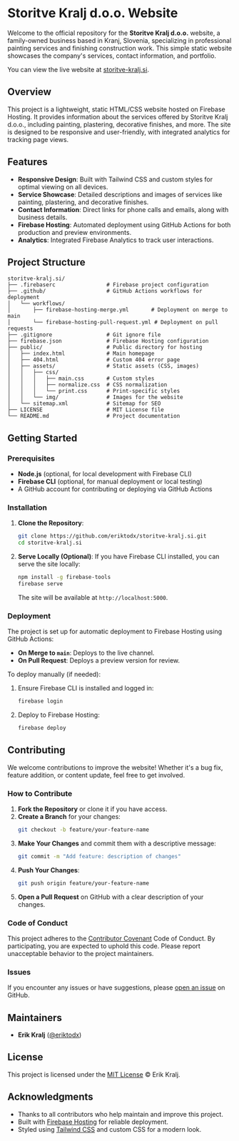 # Storitve Kralj d.o.o. Website

Welcome to the official repository for the **Storitve Kralj d.o.o.** website, a family-owned business based in Kranj, Slovenia, specializing in professional painting services and finishing construction work. This simple static website showcases the company's services, contact information, and portfolio.

You can view the live website at [storitve-kralj.si](https://storitve-kralj.si/).

## Overview

This project is a lightweight, static HTML/CSS website hosted on Firebase Hosting. It provides information about the services offered by Storitve Kralj d.o.o., including painting, plastering, decorative finishes, and more. The site is designed to be responsive and user-friendly, with integrated analytics for tracking page views.

## Features

- **Responsive Design**: Built with Tailwind CSS and custom styles for optimal viewing on all devices.
- **Service Showcase**: Detailed descriptions and images of services like painting, plastering, and decorative finishes.
- **Contact Information**: Direct links for phone calls and emails, along with business details.
- **Firebase Hosting**: Automated deployment using GitHub Actions for both production and preview environments.
- **Analytics**: Integrated Firebase Analytics to track user interactions.

## Project Structure

```
storitve-kralj.si/
├── .firebaserc                # Firebase project configuration
├── .github/                   # GitHub Actions workflows for deployment
│   └── workflows/
│       ├── firebase-hosting-merge.yml       # Deployment on merge to main
│       └── firebase-hosting-pull-request.yml # Deployment on pull requests
├── .gitignore                 # Git ignore file
├── firebase.json              # Firebase Hosting configuration
├── public/                    # Public directory for hosting
│   ├── index.html             # Main homepage
│   ├── 404.html               # Custom 404 error page
│   ├── assets/                # Static assets (CSS, images)
│   │   ├── css/
│   │   │   ├── main.css       # Custom styles
│   │   │   ├── normalize.css  # CSS normalization
│   │   │   └── print.css      # Print-specific styles
│   │   └── img/               # Images for the website
│   └── sitemap.xml            # Sitemap for SEO
├── LICENSE                    # MIT License file
└── README.md                  # Project documentation
```

## Getting Started

### Prerequisites

- **Node.js** (optional, for local development with Firebase CLI)
- **Firebase CLI** (optional, for manual deployment or local testing)
- A GitHub account for contributing or deploying via GitHub Actions

### Installation

1. **Clone the Repository**:
   ```bash
   git clone https://github.com/eriktodx/storitve-kralj.si.git
   cd storitve-kralj.si
   ```

2. **Serve Locally (Optional)**:
   If you have Firebase CLI installed, you can serve the site locally:
   ```bash
   npm install -g firebase-tools
   firebase serve
   ```
   The site will be available at `http://localhost:5000`.

### Deployment

The project is set up for automatic deployment to Firebase Hosting using GitHub Actions:
- **On Merge to `main`**: Deploys to the live channel.
- **On Pull Request**: Deploys a preview version for review.

To deploy manually (if needed):
1. Ensure Firebase CLI is installed and logged in:
   ```bash
   firebase login
   ```
2. Deploy to Firebase Hosting:
   ```bash
   firebase deploy
   ```

## Contributing

We welcome contributions to improve the website! Whether it's a bug fix, feature addition, or content update, feel free to get involved.

### How to Contribute

1. **Fork the Repository** or clone it if you have access.
2. **Create a Branch** for your changes:
   ```bash
   git checkout -b feature/your-feature-name
   ```
3. **Make Your Changes** and commit them with a descriptive message:
   ```bash
   git commit -m "Add feature: description of changes"
   ```
4. **Push Your Changes**:
   ```bash
   git push origin feature/your-feature-name
   ```
5. **Open a Pull Request** on GitHub with a clear description of your changes.

### Code of Conduct

This project adheres to the [Contributor Covenant](http://contributor-covenant.org/version/1/3/0/) Code of Conduct. By participating, you are expected to uphold this code. Please report unacceptable behavior to the project maintainers.

### Issues

If you encounter any issues or have suggestions, please [open an issue](https://github.com/eriktodx/storitve-kralj.si/issues/new) on GitHub.

## Maintainers

- **Erik Kralj** ([@eriktodx](https://github.com/eriktodx))

## License

This project is licensed under the [MIT License](LICENSE) © Erik Kralj.

## Acknowledgments

- Thanks to all contributors who help maintain and improve this project.
- Built with [Firebase Hosting](https://firebase.google.com/products/hosting) for reliable deployment.
- Styled using [Tailwind CSS](https://tailwindcss.com/) and custom CSS for a modern look.